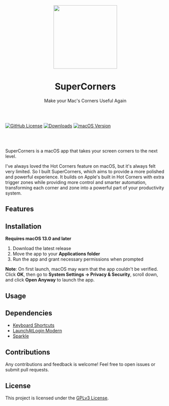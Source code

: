 <div align="center">
	<a href="https://noah-nuebling.github.io/mac-mouse-fix-website">
		<img src="Markdown/Media/AppIconRound3.png" width="200" height="auto">
	</a>
	<h1>SuperCorners</h1>  
    <p>Make your Mac's Corners Useful Again</p>
</div>

<br>
<br>

[![GitHub License](https://img.shields.io/github/license/daniyalmaster693/SuperCorners)](LICENSE)
[![Downloads](https://img.shields.io/github/downloads/daniyalmaster693/SuperCorners/total.svg)](https://github.com/daniyalmaster693/SuperCorners/releases)
[![macOS Version](https://img.shields.io/badge/macOS-13.0%2B-blue.svg)](https://www.apple.com/macos/)

<br>
<br>

<!-- TODO: Add app Screenshot Here -->

SuperCorners is a macOS app that takes your screen corners to the next level.

I've always loved the Hot Corners feature on macOS, but it's always felt very limited. So I built SuperCorners, which aims to provide a more polished and powerful experience. It builds on Apple's built in Hot Corners with extra trigger zones while providing more control and smarter automation, transforming each corner and zone into a powerful part of your productivity system.

## Features

## Installation

**Requires macOS 13.0 and later**

1. Download the latest release
2. Move the app to your **Applications folder**
3. Run the app and grant necessary permissions when prompted

**Note**: On first launch, macOS may warn that the app couldn't be verified. Click **OK**, then go to **System Settings → Privacy & Security**, scroll down, and click **Open Anyway** to launch the app.

## Usage

## Dependencies

- [Keyboard Shortcuts](https://github.com/sindresorhus/KeyboardShortcuts)
- [LaunchAtLogin Modern](https://github.com/sindresorhus/LaunchAtLogin-Modern)
- [Sparkle](https://github.com/sparkle-project/Sparkle)

## Contributions

Any contributions and feedback is welcome! Feel free to open issues or submit pull requests.

## License

This project is licensed under the [GPLv3 License](LICENSE).
